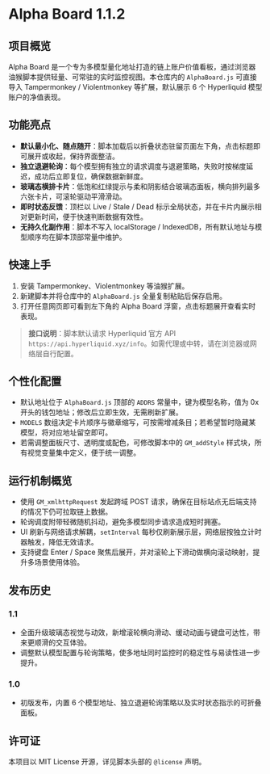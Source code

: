# Alpha Board 1.1.2

## 项目概览
Alpha Board 是一个专为多模型量化地址打造的链上账户价值看板，通过浏览器油猴脚本提供轻量、可常驻的实时监控视图。本仓库内的 `AlphaBoard.js` 可直接导入 Tampermonkey / Violentmonkey 等扩展，默认展示 6 个 Hyperliquid 模型账户的净值表现。

## 功能亮点
- **默认最小化、随点随开**：脚本加载后以折叠状态驻留页面左下角，点击标题即可展开或收起，保持界面整洁。
- **独立退避轮询**：每个模型拥有独立的请求调度与退避策略，失败时按梯度延迟，成功后立即复位，确保数据新鲜度。
- **玻璃态横排卡片**：低饱和红绿提示与柔和阴影结合玻璃态面板，横向排列最多六张卡片，可滚轮驱动平滑滑动。
- **即时状态反馈**：顶栏以 Live / Stale / Dead 标示全局状态，并在卡片内展示相对更新时间，便于快速判断数据有效性。
- **无持久化副作用**：脚本不写入 localStorage / IndexedDB，所有默认地址与模型顺序均在脚本顶部常量中维护。

## 快速上手
1. 安装 Tampermonkey、Violentmonkey 等油猴扩展。
2. 新建脚本并将仓库中的 `AlphaBoard.js` 全量复制粘贴后保存启用。
3. 打开任意网页即可看到左下角的 Alpha Board 浮窗，点击标题展开查看实时表现。

> **接口说明**：脚本默认请求 Hyperliquid 官方 API `https://api.hyperliquid.xyz/info`。如需代理或中转，请在浏览器或网络层自行配置。

## 个性化配置
- 默认地址位于 `AlphaBoard.js` 顶部的 `ADDRS` 常量中，键为模型名称，值为 0x 开头的钱包地址；修改后立即生效，无需刷新扩展。
- `MODELS` 数组决定卡片顺序与徽章缩写，可按需增减条目；若希望暂时隐藏某模型，将对应地址留空即可。
- 若需调整面板尺寸、透明度或配色，可修改脚本中的 `GM_addStyle` 样式块，所有视觉变量集中定义，便于统一调整。

## 运行机制概览
- 使用 `GM_xmlhttpRequest` 发起跨域 POST 请求，确保在目标站点无后端支持的情况下仍可拉取链上数据。
- 轮询调度附带轻微随机抖动，避免多模型同步请求造成短时拥塞。
- UI 刷新与网络请求解耦，`setInterval` 每秒仅刷新展示层，网络层按独立计时器触发，降低无效请求。
- 支持键盘 Enter / Space 聚焦后展开，并对滚轮上下滑动做横向滚动映射，提升多场景使用体验。

## 发布历史
### 1.1
- 全面升级玻璃态视觉与动效，新增滚轮横向滑动、缓动动画与键盘可达性，带来更顺滑的交互体验。
- 调整默认模型配置与轮询策略，使多地址同时监控时的稳定性与易读性进一步提升。

### 1.0
- 初版发布，内置 6 个模型地址、独立退避轮询策略以及实时状态指示的可折叠面板。

## 许可证
本项目以 MIT License 开源，详见脚本头部的 `@license` 声明。
